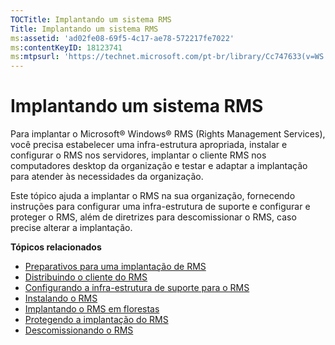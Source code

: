 ```yaml
---
TOCTitle: Implantando um sistema RMS
Title: Implantando um sistema RMS
ms:assetid: 'ad02fe08-69f5-4c17-ae78-572217fe7022'
ms:contentKeyID: 18123741
ms:mtpsurl: 'https://technet.microsoft.com/pt-br/library/Cc747633(v=WS.10)'
---
```


Implantando um sistema RMS
==========================

Para implantar o Microsoft® Windows® RMS (Rights Management Services), você precisa estabelecer uma infra-estrutura apropriada, instalar e configurar o RMS nos servidores, implantar o cliente RMS nos computadores desktop da organização e testar e adaptar a implantação para atender às necessidades da organização.

Este tópico ajuda a implantar o RMS na sua organização, fornecendo instruções para configurar uma infra-estrutura de suporte e configurar e proteger o RMS, além de diretrizes para descomissionar o RMS, caso precise alterar a implantação.

**Tópicos relacionados**

-   [Preparativos para uma implantação de RMS](https://technet.microsoft.com/74be4758-5a12-4346-a5c2-20d98235cd4b)
-   [Distribuindo o cliente do RMS](https://technet.microsoft.com/4b8dd930-4105-4e73-918c-12d2b05d5fb5)
-   [Configurando a infra-estrutura de suporte para o RMS](https://technet.microsoft.com/e5b874df-d5b5-4365-8dce-e98662b57270)
-   [Instalando o RMS](https://technet.microsoft.com/2aa07e14-4f23-4387-8962-17f2a6b83d27)
-   [Implantando o RMS em florestas](https://technet.microsoft.com/d531dfdc-efff-4eb0-8d99-f1fd19d7a963)
-   [Protegendo a implantação do RMS](https://technet.microsoft.com/6de8b636-a824-4844-aefc-f26347abfc14)
-   [Descomissionando o RMS](https://technet.microsoft.com/dbcacce7-434d-48a7-a11d-ef9690d78b44)
